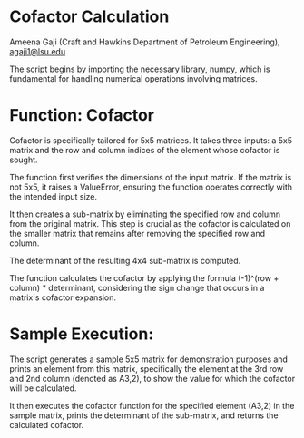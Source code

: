 # Cofactor Calculation
Ameena Gaji (Craft and Hawkins Department of Petroleum Engineering), agaji1@lsu.edu

The script begins by importing the necessary library, numpy, which is fundamental for handling numerical operations involving matrices.

# Function: Cofactor

Cofactor is specifically tailored for 5x5 matrices. It takes three inputs: a 5x5 matrix and the row and column indices of the element whose cofactor is sought.

The function first verifies the dimensions of the input matrix. If the matrix is not 5x5, it raises a ValueError, ensuring the function operates correctly with the intended input size.

It then creates a sub-matrix by eliminating the specified row and column from the original matrix. This step is crucial as the cofactor is calculated on the smaller matrix that remains after removing the specified row and column.

The determinant of the resulting 4x4 sub-matrix is computed.

The function calculates the cofactor by applying the formula (-1)^(row + column) * determinant, considering the sign change that occurs in a matrix's cofactor expansion.

# Sample Execution:

The script generates a sample 5x5 matrix for demonstration purposes and prints an element from this matrix, specifically the element at the 3rd row and 2nd column (denoted as A3,2), to show the value for which the cofactor will be calculated.

It then executes the cofactor function for the specified element (A3,2) in the sample matrix, prints the determinant of the sub-matrix, and returns the calculated cofactor.


